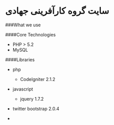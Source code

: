 سایت گروه کارآفرینی جهادی
======


###What we use

####Core Technologies

- PHP > 5.2
- MySQL

####Libraries

* php
	- CodeIgniter 2.1.2
	
* javascript
	- jquery 1.7.2

* twitter bootstrap 2.0.4

* 
